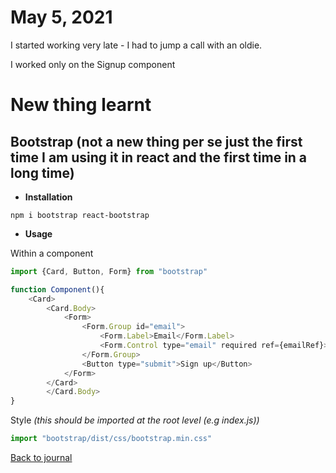 # May 5, 2021
I started working very late - I had to jump a call with an oldie.

I worked only on the Signup component

# New thing learnt

## Bootstrap (not a new thing per se just the first time I am using it in react and the first time in a long time)

- __Installation__
```shell
npm i bootstrap react-bootstrap
```
- __Usage__

Within a component
```javascript
import {Card, Button, Form} from "bootstrap"

function Component(){
    <Card>
        <Card.Body>
            <Form>
                <Form.Group id="email">
                    <Form.Label>Email</Form.Label>
                    <Form.Control type="email" required ref={emailRef}>
                </Form.Group>
                <Button type="submit">Sign up</Button>
            </Form>
        </Card>
        </Card.Body>
}
```

Style
_(this should be imported at the root level (e.g index.js))_
```javascript
import "bootstrap/dist/css/bootstrap.min.css"
```


[Back to journal](README.md)
